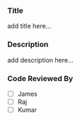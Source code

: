 ### Title
add title here...

### Description
add description here...

### Code Reviewed By

- [ ] James
- [ ] Raj
- [ ] Kumar

